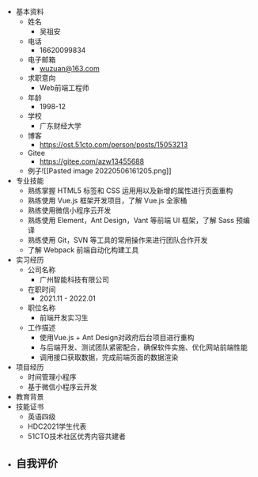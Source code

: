 - 基本资料
	- 姓名
		- 吴祖安
	- 电话
		- 16620099834
	- 电子邮箱
		- wuzuan@163.com
	- 求职意向
		- Web前端工程师
	- 年龄
		- 1998-12
	- 学校
		- 广东财经大学
	- 博客
		- https://ost.51cto.com/person/posts/15053213
	- Gitee
		- https://gitee.com/azw13455688
	- 例子![[Pasted image 20220506161205.png]]
- 专业技能
	- 熟练掌握 HTML5 标签和 CSS 运⽤用以及新增的属性进⾏页面重构
	- 熟练使用 Vue.js 框架开发项目，了解 Vue.js 全家桶
	- 熟练使用微信小程序云开发
	- 熟练使用 Element，Ant Design，Vant 等前端 UI 框架，了解 Sass 预编译
	- 熟练使用 Git，SVN 等工具的常用操作来进行团队合作开发
	- 了解 Webpack 前端自动化构建工具
- 实习经历
	- 公司名称
		- 广州智能科技有限公司
	- 在职时间
		- 2021.11 - 2022.01
	- 职位名称
		- 前端开发实习生
	- 工作描述
		- 使用Vue.js + Ant Design对政府后台项目进行重构
		- 与后端开发、测试团队紧密配合，确保软件实施、优化网站前端性能
		- 调用接口获取数据，完成前端页面的数据渲染
- 项目经历
	- 时间管理小程序
	- 基于微信小程序云开发
- 教育背景
- 技能证书
	- 英语四级
	- HDC2021学生代表
	- 51CTO技术社区优秀内容共建者
- 自我评价
	- 